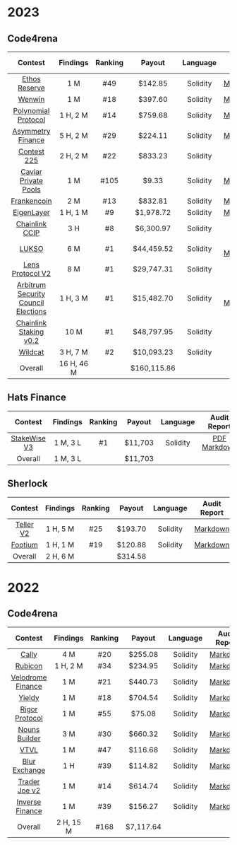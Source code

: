 # 2023

## Code4rena

| Contest | Findings | Ranking | Payout | Language | Audit Report |
|:--:|:--:|:--:|:--:|:--:|:--:|
| [Ethos Reserve](https://code4rena.com/contests/2023-02-ethos-reserve-contest) | 1 M | #49 | $142.85 | Solidity |  [Markdown](/code4rena/2023-02-ethos.md) |
| [Wenwin](https://code4rena.com/contests/2023-03-wenwin-contest) | 1 M | #18 | $397.60 | Solidity |  [Markdown](/code4rena/2023-03-wenwin.md) |
| [Polynomial Protocol](https://code4rena.com/contests/2023-03-polynomial-protocol-contest) | 1 H, 2 M | #14 | $759.68 | Solidity |  [Markdown](/code4rena/2023-03-polynomial.md) |
| [Asymmetry Finance](https://code4rena.com/contests/2023-03-asymmetry-contest) | 5 H, 2 M | #29 | $224.11 | Solidity |  [Markdown](/code4rena/2023-03-asymmetry.md) |
| [Contest 225](https://code4rena.com/contests/2023-03-contest-225-contest) | 2 H, 2 M | #22 | $833.23 | Solidity | |
| [Caviar Private Pools](https://code4rena.com/contests/2023-04-caviar-private-pools) | 1 M | #105 | $9.33 | Solidity |  [Markdown](/code4rena/2023-04-caviar.md) |
| [Frankencoin](https://code4rena.com/contests/2023-04-frankencoin) | 2 M | #13 | $832.81 | Solidity |  [Markdown](/code4rena/2023-04-frankencoin.md) |
| [EigenLayer](https://code4rena.com/contests/2023-04-eigenlayer-contest) | 1 H, 1 M | #9 | $1,978.72 | Solidity |  [Markdown](/code4rena/2023-04-eigenlayer.md) |
| [Chainlink CCIP](https://code4rena.com/contests/2023-05-chainlink-cross-chain-services-ccip-and-arm-network) | 3 H | #8 | $6,300.97 | Solidity | |
| [LUKSO](https://code4rena.com/contests/2023-06-lukso) | 6 M | #1 | $44,459.52 | Solidity | [PDF](/pdf/LUKSO%20Audit%20Report.pdf) <br> [Markdown](/code4rena/2023-06-lukso.md) |
| [Lens Protocol V2](https://code4rena.com/contests/2023-07-lens-protocol-v2) | 8 M | #1 | $29,747.31 | Solidity |  |
| [Arbitrum Security Council Elections](https://code4rena.com/contests/2023-08-arbitrum-security-council-election-system) | 1 H, 3 M | #1 | $15,482.70 | Solidity | [PDF](/pdf/Arbitrum%20Security%20Council%20Elections%20Audit%20Report.pdf) <br> [Markdown](/code4rena/2023-08-arbitrum.md) |
| [Chainlink Staking v0.2](https://code4rena.com/contests/2023-08-chainlink-staking-v02) | 10 M | #1 | $48,797.95 | Solidity |  |
| [Wildcat](https://code4rena.com/contests/2023-10-the-wildcat-protocol) | 3 H, 7 M | #2 | $10,093.23 | Solidity |  |
| Overall | 16 H, 46 M | | $160,115.86 | | |

## Hats Finance

| Contest | Findings | Ranking | Payout | Language | Audit Report |
|:--:|:--:|:--:|:--:|:--:|:--:|
| [StakeWise V3](https://stakewise.io/) | 1 M, 3 L | #1 | $11,703 | Solidity | [PDF](/pdf/StakeWise%20V3%20Audit%20Report.pdf) <br> [Markdown](/hats_finance/2023-08-stakewise.md) |
| Overall | 1 M, 3 L | | $11,703 | |

## Sherlock

| Contest | Findings | Ranking | Payout | Language | Audit Report |
|:--:|:--:|:--:|:--:|:--:|:--:|
| [Teller V2](https://app.sherlock.xyz/audits/contests/62) | 1 H, 5 M | #25 | $193.70 | Solidity | [Markdown](/sherlock/2023-03-teller.md) |
| [Footium](https://app.sherlock.xyz/audits/contests/71) | 1 H, 1 M | #19 | $120.88 | Solidity | [Markdown](/sherlock/2023-04-footium.md) |
| Overall | 2 H, 6 M | | $314.58 | | |

# 2022

## Code4rena

| Contest | Findings | Ranking | Payout | Language | Audit Report |
|:--:|:--:|:--:|:--:|:--:|:--:|
| [Cally](https://code4rena.com/contests/2022-05-cally-contest) | 4 M | #20 | $255.08 | Solidity |  [Markdown](/code4rena/2022-05-cally.md) |
| [Rubicon](https://code4rena.com/contests/2022-05-rubicon-contest) | 1 H, 2 M | #34 | $234.95 | Solidity |  [Markdown](/code4rena/2022-05-rubicon.md) |
| [Velodrome Finance](https://code4rena.com/contests/2022-05-velodrome-finance-contest) | 1 M | #21 | $440.73 | Solidity |  [Markdown](/code4rena/2022-05-velodrome.md) |
| [Yieldy](https://code4rena.com/contests/2022-06-yieldy-contest) | 1 M | #18 | $704.54 | Solidity |  [Markdown](/code4rena/2022-06-yieldy.md) |
| [Rigor Protocol](https://code4rena.com/contests/2022-08-rigor-protocol-contest) | 1 M | #55 | $75.08 | Solidity |  [Markdown](/code4rena/2022-08-rigor.md) |
| [Nouns Builder](https://code4rena.com/contests/2022-09-nouns-builder-contest) | 3 M | #30 | $660.32 | Solidity | [Markdown](/code4rena/2022-09-nouns-builder.md) |
| [VTVL](https://code4rena.com/contests/2022-09-vtvl-contest) | 1 M | #47 | $116.68 | Solidity |  [Markdown](/code4rena/2022-09-vtvl.md) |
| [Blur Exchange](https://code4rena.com/contests/2022-10-blur-exchange-contest) | 1 H | #39 | $114.82 | Solidity |  [Markdown](/code4rena/2022-10-blur.md) |
| [Trader Joe v2](https://code4rena.com/contests/2022-10-trader-joe-v2-contest) | 1 M | #14 | $614.74 | Solidity |  [Markdown](/code4rena/2022-10-traderjoe.md) |
| [Inverse Finance](https://code4rena.com/contests/2022-10-inverse-finance-contest) | 1 M | #39 | $156.27 | Solidity |  [Markdown](/code4rena/2022-10-inverse.md) |
| Overall | 2 H, 15 M | #168 | $7,117.64 | | |